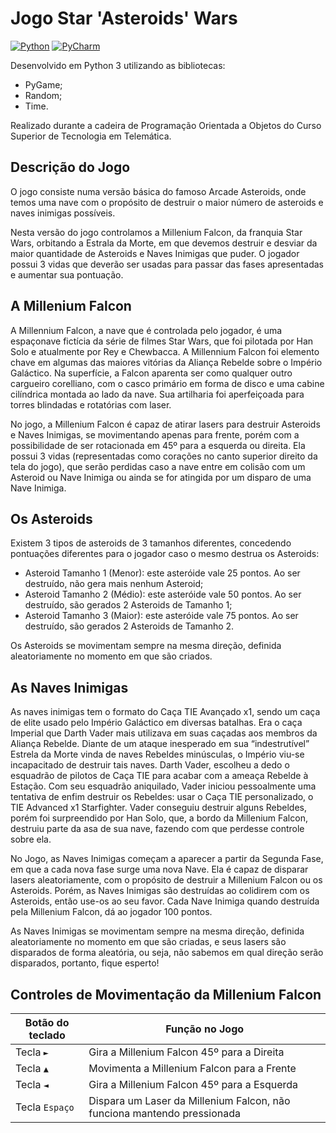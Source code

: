 # Jogo Star 'Asteroids' Wars

[![Python](https://img.shields.io/badge/Python-3.6.8-blue)](https://www.python.org) [![PyCharm](https://img.shields.io/badge/PyCharm-2019.2-17CFB3)](https://www.jetbrains.com/pycharm/whatsnew/#v2019-2-jupyter-notebook)

Desenvolvido em Python 3 utilizando as bibliotecas:
  - PyGame;
  - Random;
  - Time.

Realizado durante a cadeira de Programação Orientada a Objetos do Curso Superior de Tecnologia em Telemática.

## Descrição do Jogo

O jogo consiste numa versão básica do famoso Arcade Asteroids, onde temos uma nave com o propósito de destruir o maior número de asteroids e naves inimigas possíveis.

Nesta versão do jogo controlamos a Millenium Falcon, da franquia Star Wars, orbitando a Estrala da Morte, em que devemos destruir e desviar da maior quantidade de Asteroids e Naves Inimigas que puder. O jogador possui 3 vidas que deverão ser usadas para passar das fases apresentadas e aumentar sua pontuação.

## A Millenium Falcon

A Millennium Falcon, a nave que é controlada pelo jogador, é uma espaçonave fictícia da série de filmes Star Wars, que foi pilotada por Han Solo e atualmente por Rey e Chewbacca. A Millennium Falcon foi elemento chave em algumas das maiores vitórias da Aliança Rebelde sobre o Império Galáctico. Na superfície, a Falcon aparenta ser como qualquer outro cargueiro corelliano, com o casco primário em forma de disco e uma cabine cilíndrica montada ao lado da nave. Sua artilharia foi aperfeiçoada para torres blindadas e rotatórias com laser.

No jogo, a Millenium Falcon é capaz de atirar lasers para destruir Asteroids e Naves Inimigas, se movimentando apenas para frente, porém com a possibilidade de ser rotacionada em 45º para a esquerda ou direita. Ela possui 3 vidas (representadas como corações no canto superior direito da tela do jogo), que serão perdidas caso a nave entre em colisão com um Asteroid ou Nave Inimiga ou ainda se for atingida por um disparo de uma Nave Inimiga.

## Os Asteroids

Existem 3 tipos de asteroids de 3 tamanhos diferentes, concedendo pontuações diferentes para o jogador caso o mesmo destrua os Asteroids:
  - Asteroid Tamanho 1 (Menor): este asteróide vale 25 pontos. Ao ser destruído, não gera mais nenhum Asteroid;
  - Asteroid Tamanho 2 (Médio): este asteróide vale 50 pontos. Ao ser destruído, são gerados 2 Asteroids de Tamanho 1;
  - Asteroid Tamanho 3 (Maior): este asteróide vale 75 pontos. Ao ser destruído, são gerados 2 Asteroids de Tamanho 2.
  
Os Asteroids se movimentam sempre na mesma direção, definida aleatoriamente no momento em que são criados.

## As Naves Inimigas

As naves inimigas tem o formato do Caça TIE Avançado x1, sendo um caça de elite usado pelo Império Galáctico em diversas batalhas. Era o caça Imperial que Darth Vader mais utilizava em suas caçadas aos membros da Aliança Rebelde. Diante de um ataque inesperado em sua “indestrutível” Estrela da Morte vinda de naves Rebeldes minúsculas, o Império viu-se incapacitado de destruir tais naves. Darth Vader, escolheu a dedo o esquadrão de pilotos de Caça TIE para acabar com a ameaça Rebelde à Estação. Com seu esquadrão aniquilado, Vader iniciou pessoalmente uma tentativa de enfim destruir os Rebeldes: usar o Caça TIE personalizado, o TIE Advanced x1 Starfighter. Vader conseguiu destruir alguns Rebeldes, porém foi surpreendido por Han Solo, que, a bordo da Millenium Falcon, destruiu parte da asa de sua nave, fazendo com que perdesse controle sobre ela.

No Jogo, as Naves Inimigas começam a aparecer a partir da Segunda Fase, em que a cada nova fase surge uma nova Nave. Ela é capaz de disparar lasers aleatoriamente, com o propósito de destruir a Millenium Falcon ou os Asteroids. Porém, as Naves Inimigas são destruídas ao colidirem com os Asteroids, então use-os ao seu favor. Cada Nave Inimiga quando destruída pela Millenium Falcon, dá ao jogador 100 pontos.

As Naves Inimigas se movimentam sempre na mesma direção, definida aleatoriamente no momento em que são criadas, e seus lasers são disparados de forma aleatória, ou seja, não sabemos em qual direção serão disparados, portanto, fique esperto!

## Controles de Movimentação da Millenium Falcon

| Botão do teclado  | Função no Jogo |
| ------------- | ------------- |
| Tecla `►`  | Gira a Millenium Falcon 45º para a Direita  |
| Tecla `▲`  | Movimenta a Millenium Falcon para a Frente  |
| Tecla `◄`  | Gira a Millenium Falcon 45º para a Esquerda  |
| Tecla `Espaço`  | Dispara um Laser da Millenium Falcon, não funciona mantendo pressionada  |
